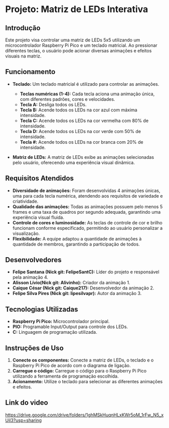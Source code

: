 # Projeto: Matriz de LEDs Interativa

## Introdução

Este projeto visa controlar uma matriz de LEDs 5x5 utilizando um microcontrolador Raspberry Pi Pico e um teclado matricial. Ao pressionar diferentes teclas, o usuário pode acionar diversas animações e efeitos visuais na matriz.

## Funcionamento

* **Teclado:** Um teclado matricial é utilizado para controlar as animações.
    * **Teclas numéricas (1-4):** Cada tecla aciona uma animação única, com diferentes padrões, cores e velocidades.
    * **Tecla A:** Desliga todos os LEDs.
    * **Tecla B:** Acende todos os LEDs na cor azul com máxima intensidade.
    * **Tecla C:** Acende todos os LEDs na cor vermelha com 80% de intensidade.
    * **Tecla D:** Acende todos os LEDs na cor verde com 50% de intensidade.
    * **Tecla #:** Acende todos os LEDs na cor branca com 20% de intensidade.

* **Matriz de LEDs:** A matriz de LEDs exibe as animações selecionadas pelo usuário, oferecendo uma experiência visual dinâmica.

## Requisitos Atendidos

* **Diversidade de animações:** Foram desenvolvidas 4 animações únicas, uma para cada tecla numérica, atendendo aos requisitos de variedade e criatividade.
* **Qualidade das animações:** Todas as animações possuem pelo menos 5 frames e uma taxa de quadros por segundo adequada, garantindo uma experiência visual fluida.
* **Controle de cores e luminosidade:** As teclas de controle de cor e brilho funcionam conforme especificado, permitindo ao usuário personalizar a visualização.
* **Flexibilidade:** A equipe adaptou a quantidade de animações à quantidade de membros, garantindo a participação de todos.

## Desenvolvedores

* **Felipe Santana (Nick git: FelipeSantC):** Líder do projeto e responsável pela animação 4.
* **Alisson Lívio(Nick git: Alivinho):** Criador da animação 1.
* **Caique César (Nick git: Caique217):** Desenvolvedor da animação 2.
* **Felipe Silva Pires (Nick git: lipesilvapr):** Autor da animação 3.

## Tecnologias Utilizadas

* **Raspberry Pi Pico:** Microcontrolador principal.
* **PIO:** Programable Input/Output para controle dos LEDs.
* **C:** Linguagem de programação utilizada.

## Instruções de Uso

1. **Conecte os componentes:** Conecte a matriz de LEDs, o teclado e o Raspberry Pi Pico de acordo com o diagrama de ligação.
2. **Carregue o código:** Carregue o código para o Raspberry Pi Pico utilizando a ferramenta de programação escolhida.
3. **Acionamento:** Utilize o teclado para selecionar as diferentes animações e efeitos.

## Link do video
https://drive.google.com/drive/folders/1ghMSkHuqnHLxKWr5oM_1rFw_N5_xUil3?usp=sharing

